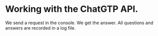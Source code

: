 # Working with the ChatGTP API. 
We send a request in the console. We get the answer. All questions and answers are recorded in a log file.
